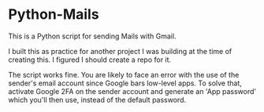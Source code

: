 # Python-Mails
This is a Python script for sending Mails with Gmail.

I built this as practice for another project I was building at the time of creating this.
I figured I should create a repo for it.

The script works fine.
You are likely to face an error with the use of the sender's email account since Google bars low-level apps.
To solve that, activate Google 2FA on the sender account and generate an 'App password' which you'll then use, instead of the default password.